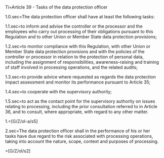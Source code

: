 Ti=Article 39 - Tasks of the data protection officer

1.0.sec=The data protection officer shall have at least the following tasks:

1.1.sec=to inform and advise the controller or the processor and the employees who carry out processing of their obligations pursuant to this Regulation and to other Union or Member State data protection provisions;

1.2.sec=to monitor compliance with this Regulation, with other Union or Member State data protection provisions and with the policies of the controller or processor in relation to the protection of personal data, including the assignment of responsibilities, awareness-raising and training of staff involved in processing operations, and the related audits;

1.3.sec=to provide advice where requested as regards the data protection impact assessment and monitor its performance pursuant to Article 35;

1.4.sec=to cooperate with the supervisory authority;

1.5.sec=to act as the contact point for the supervisory authority on issues relating to processing, including the prior consultation referred to in Article 36, and to consult, where appropriate, with regard to any other matter.

1.=[G/Z/ol-a/s5]

2.sec=The data protection officer shall in the performance of his or her tasks have due regard to the risk associated with processing operations, taking into account the nature, scope, context and purposes of processing.

=[G/Z/ol/s2]
